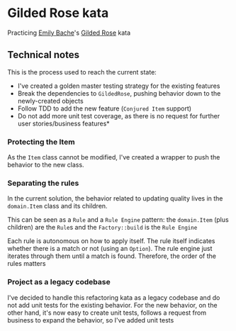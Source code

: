 # Gilded Rose kata

Practicing [Emily Bache][emilybache]'s [Gilded Rose][gildedrose] kata

## Technical notes

This is the process used to reach the current state:

  * I've created a golden master testing strategy for the existing features
  * Break the dependencies to `GildedRose`, pushing behavior down to the newly-created objects
  * Follow TDD to add the new feature (`Conjured Item` support)
  * Do not add more unit test coverage, as there is no request for further user stories/business features*

### Protecting the Item

As the `Item` class cannot be modified, I've created a wrapper to push the behavior to the new class.

### Separating the rules

In the current solution, the behavior related to updating quality lives in the `domain.Item` class and its children.

This can be seen as a `Rule` and a `Rule Engine` pattern: the `domain.Item` (plus children) are the `Rule`s and the `Factory::build` is the `Rule Engine`

Each rule is autonomous on how to apply itself. The rule itself indicates whether there is a match or not (using an `Option`). The rule engine just iterates through them until a match is found. Therefore, the order of the rules matters

### Project as a legacy codebase

I've decided to handle this refactoring kata as a legacy codebase and do not add unit tests for the existing behavior. For the new behavior, on the other hand, it's now easy to create unit tests, follows a request from business to expand the behavior, so I've added unit tests

[gildedrose]: https://github.com/emilybache/GildedRose-Refactoring-Kata/tree/master/Java
[emilybache]: https://github.com/emilybache

